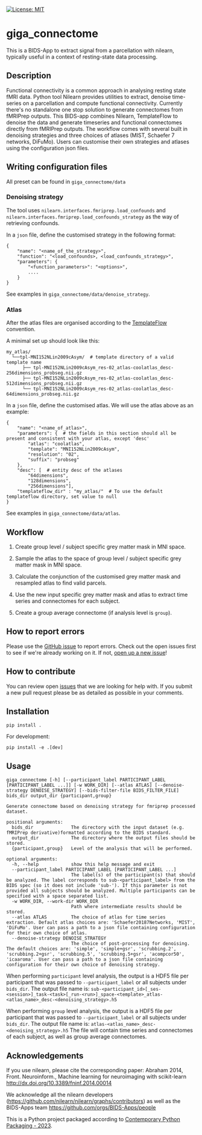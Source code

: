  [![License: MIT](https://img.shields.io/badge/License-MIT-yellow.svg)](https://opensource.org/licenses/MIT)

# giga_connectome

This is a BIDS-App to extract signal from a parcellation with nilearn,
typically useful in a context of resting-state data processing.

## Description

Functional connectivity is a common approach in analysing resting state fMRI data. Python tool Nilearn
provides utilities to extract, denoise time-series on a parcellation and compute functional connectivity.
Currently there's no standalone one stop solution to generate connectomes from fMRIPrep outputs.
This BIDS-app combines Nilearn, TemplateFlow to denoise the data and generate timeseries and functional
connectomes directly from fMRIPrep outputs.
The workflow comes with several built in denoising strategies and three choices of atlases
(MIST, Schaefer 7 networks, DiFuMo).
Users can customise their own strategies and atlases using the configuration json files.

## Writing configuration files

All preset can be found in `giga_connectome/data`

### Denoising strategy

The tool uses `nilearn.interfaces.fmriprep.load_confounds` and `nilearn.interfaces.fmriprep.load_confounds_strategy`
as the way of retrieving confounds.

In a `json` file, define the customised strategy in the following format:

```
{
    "name": "<name_of_the_strategy>",
    "function": "<load_confounds>, <load_confounds_strategy>",
    "parameters": {
        "<function_parameters>": "<options>",
        ....
    }
}
```

See examples in `giga_connectome/data/denoise_strategy`.

### Atlas

After the atlas files are organised according to the [TemplateFlow](https://www.templateflow.org/python-client/0.7.1/naming.html) convention.

A minimal set up should look like this:
```
my_atlas/
  └──tpl-MNI152NLin2009cAsym/  # template directory of a valid template name
      ├── tpl-MNI152NLin2009cAsym_res-02_atlas-coolatlas_desc-256dimensions_probseg.nii.gz
      ├── tpl-MNI152NLin2009cAsym_res-02_atlas-coolatlas_desc-512dimensions_probseg.nii.gz
      └── tpl-MNI152NLin2009cAsym_res-02_atlas-coolatlas_desc-64dimensions_probseg.nii.gz
```

In a `json` file, define the customised atlas. We will use the atlas above as an example:

```
{
    "name": "<name_of_atlas>",
    "parameters": {  # the fields in this section should all be present and consistent with your atlas, except 'desc'
        "atlas": "coolatlas",
        "template": "MNI152NLin2009cAsym",
        "resolution": "02",
        "suffix": "probseg"
    },
    "desc": [  # entity desc of the atlases
        "64dimensions",
        "128dimensions",
        "256dimensions"],
    "templateflow_dir" : "my_atlas/"  # To use the default templateflow directory, set value to null
}
```

See examples in `giga_connectome/data/atlas`.

## Workflow

1. Create group level / subject specific grey matter mask in MNI space.

2. Sample the atlas to the space of group level  / subject specific grey matter mask in MNI space.

3. Calculate the conjunction of the customised grey matter mask and resampled atlas to find valid parcels.

4. Use the new input specific grey matter mask and atlas to extract time series and connectomes for each subject.

5. Create a group average connectome (if analysis level is `group`).

## How to report errors

Please use the [GitHub issue](https://github.com/SIMEXP/giga_connectome/issues) to report errors.
Check out the open issues first to see if we're already working on it.
If not, [open up a new issue](https://github.com/SIMEXP/giga_connectome/issues/new)!

## How to contribute

You can review open [issues]((https://github.com/SIMEXP/giga_connectome/issues)) that we are looking for help with.
If you submit a new pull request please be as detailed as possible in your comments.

## Installation

```
pip install .
```

For development:
```
pip install -e .[dev]
```

## Usage

```
giga_connectome [-h] [--participant_label PARTICIPANT_LABEL [PARTICIPANT_LABEL ...]] [-w WORK_DIR] [--atlas ATLAS] [--denoise-strategy DENOISE_STRATEGY] [--bids-filter-file BIDS_FILTER_FILE] bids_dir output_dir {participant,group}

Generate connectome based on denoising strategy for fmriprep processed dataset.

positional arguments:
  bids_dir              The directory with the input dataset (e.g. fMRIPrep derivative)formatted according to the BIDS standard.
  output_dir            The directory where the output files should be stored.
  {participant,group}   Level of the analysis that will be performed.

optional arguments:
  -h, --help            show this help message and exit
  --participant_label PARTICIPANT_LABEL [PARTICIPANT_LABEL ...]
                        The label(s) of the participant(s) that should be analyzed. The label corresponds to sub-<participant_label> from the BIDS spec (so it does not include 'sub-'). If this parameter is not provided all subjects should be analyzed. Multiple participants can be specified with a space separated list.
  -w WORK_DIR, --work-dir WORK_DIR
                        Path where intermediate results should be stored.
  --atlas ATLAS         The choice of atlas for time series extraction. Default atlas choices are: 'Schaefer20187Networks, 'MIST', 'DiFuMo'. User can pass a path to a json file containing configuration for their own choice of atlas.
  --denoise-strategy DENOISE_STRATEGY
                        The choice of post-processing for denoising. The default choices are: 'simple', 'simple+gsr', 'scrubbing.2', 'scrubbing.2+gsr', 'scrubbing.5', 'scrubbing.5+gsr', 'acompcor50', 'icaaroma'. User can pass a path to a json file containing configuration for their own choice of denoising strategy.

```

When performing `participant` level analysis, the output is a HDF5 file per participant that was
passed to `--participant_label` or all subjects under `bids_dir`.
The output file name is:
`sub-<participant_id>[_ses-<session>]_task-<task>[_run-<run>]_space-<template>_atlas-<atlas_name>_desc-<denoising_strategy>.h5`

When performing `group` level analysis, the output is a HDF5 file per participant that was passed
to `--participant_label` or all subjects under `bids_dir`.
The output file name is: `atlas-<atlas_name>_desc-<denoising_strategy>.h5`
The file will contain time series and connectomes of each subject, as well as group average connectomes.

## Acknowledgements

If you use nilearn, please cite the corresponding paper: Abraham 2014,
Front. Neuroinform., Machine learning for neuroimaging with scikit-learn
http://dx.doi.org/10.3389/fninf.2014.00014

We acknowledge all the nilearn developers
(https://github.com/nilearn/nilearn/graphs/contributors)
as well as the BIDS-Apps team
https://github.com/orgs/BIDS-Apps/people

This is a Python project packaged according to [Contemporary Python Packaging - 2023][].

[Contemporary Python Packaging - 2023]: https://effigies.gitlab.io/posts/python-packaging-2023/
